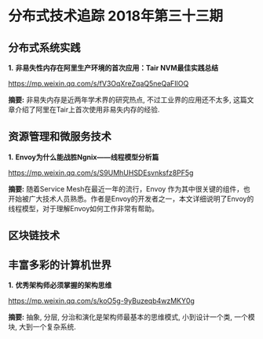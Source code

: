 # 分布式技术追踪 2018年第三十三期

## 分布式系统实践
**1.** **非易失性内存在阿里生产环境的首次应用：Tair NVM最佳实践总结**

https://mp.weixin.qq.com/s/fV3OqXreZqaQ5neQaFIlOQ

**摘要:** 非易失内存是近两年学术界的研究热点, 不过工业界的应用还不太多, 这篇文章介绍了阿里在Tair上首次使用非易失内存的经验.

## 资源管理和微服务技术
**1.** **Envoy为什么能战胜Ngnix——线程模型分析篇**

https://mp.weixin.qq.com/s/S9UMhUHSDEsvnksfz8PF5g

**摘要:** 随着Service Mesh在最近一年的流行，Envoy 作为其中很关键的组件，也开始被广大技术人员熟悉。作者是Envoy的开发者之一，本文详细说明了Envoy的线程模型，对于理解Envoy如何工作非常有帮助。

## 区块链技术


## 丰富多彩的计算机世界
**1.** **优秀架构师必须掌握的架构思维**

https://mp.weixin.qq.com/s/koO5g-9yBuzeqb4wzMKY0g

**摘要:** 抽象, 分层, 分治和演化是架构师最基本的思维模式, 小到设计一个类, 一个模块, 大到一个复杂系统.
